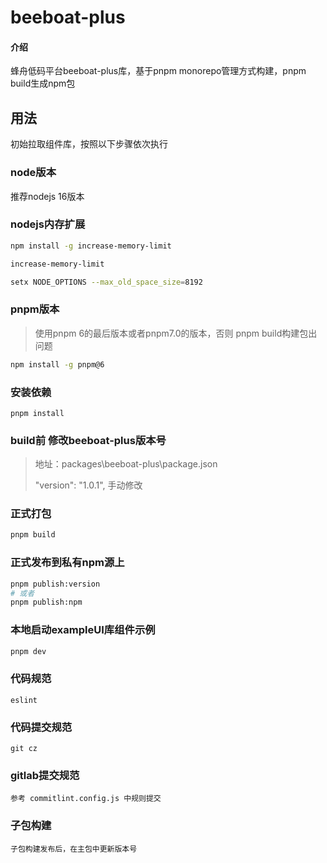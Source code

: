 # beeboat-plus

#### 介绍

蜂舟低码平台beeboat-plus库，基于pnpm monorepo管理方式构建，pnpm build生成npm包

## 用法

初始拉取组件库，按照以下步骤依次执行

### node版本

推荐nodejs 16版本

### nodejs内存扩展
```bash
npm install -g increase-memory-limit

increase-memory-limit

setx NODE_OPTIONS --max_old_space_size=8192
```

### pnpm版本

> 使用pnpm 6的最后版本或者pnpm7.0的版本，否则 pnpm build构建包出问题

```bash
npm install -g pnpm@6
```

### 安装依赖

    pnpm install

### build前 修改beeboat-plus版本号
>
> 地址：packages\beeboat-plus\package.json
>
> "version": "1.0.1", 手动修改
>
### 正式打包
```bash
pnpm build
```
### 正式发布到私有npm源上
```bash
pnpm publish:version
# 或者
pnpm publish:npm
```

### 本地启动exampleUI库组件示例
```bash
pnpm dev
```

### 代码规范

    eslint

### 代码提交规范

    git cz

### gitlab提交规范

    参考 commitlint.config.js 中规则提交


### 子包构建

    子包构建发布后，在主包中更新版本号